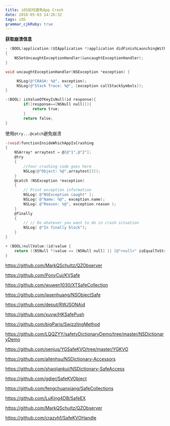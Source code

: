 ```yaml
---
title: iOS如何避免App Crash
date: 2016-05-03 14:26:32
tags: iOS
grammar_cjkRuby: true
---
```




**获取崩溃信息**

```objectivec
- (BOOL)application:(UIApplication *)application didFinishLaunchingWithOptions:(NSDictionary *)launchOptions
{    
    NSSetUncaughtExceptionHandler(&uncaughtExceptionHandler);     
}

void uncaughtExceptionHandler(NSException *exception) {

     NSLog(@"CRASH: %@", exception);
     NSLog(@"Stack Trace: %@", [exception callStackSymbols]);         
}
```



```objectivec
-(BOOL) isValueOfKeyIsNull(id response){
        if([response==[NSNull null]]){
            return true;
        }
        return false;
}
```





使用`@try...@catch`避免崩溃

```objectivec
-(void)functionInsideWhichAppIsCrashing
{
    NSArray* arraytest = @[@"1",@"2"];
    @try
    {
        //Your crashing code goes here
        NSLog(@"Object: %@",arraytest[3]);
    }
    @catch (NSException *exception)
    {
        // Print exception information
        NSLog( @"NSException caught" );
        NSLog( @"Name: %@", exception.name);
        NSLog( @"Reason: %@", exception.reason );
    }
    @finally
    {
        // // Do whatever you want to do in crash situation
        NSLog( @"In finally block");
    }
}
```



```objectivec
+ (BOOL)nullValue:(id)value {
    return ((NSNull *)value == [NSNull null] || [@"<null>" isEqualToString:(NSString *)value] || [@"(null)" isEqualToString:(NSString *)value] || value == nil);
}
```



https://github.com/MarkQSchultz/QZObserver

https://github.com/PonyCui/KVSafe

https://github.com/wuwen1030/XTSafeCollection

https://github.com/jasenhuang/NSObjectSafe

https://github.com/deput/RWJSONAid

https://github.com/xuvw/HKSafePush

https://github.com/bigParis/SwizzlingMethod

https://github.com/LQQZYY/safetyDictionaryDemo/tree/master/NSDictionaryDemo

https://github.com/oenius/YGSafeKVO/tree/master/YGKVO

https://github.com/allenhsu/NSDictionary-Accessors

https://github.com/shaojiankui/NSDictionary-SafeAccess

https://github.com/gdier/SafeKVObject

https://github.com/fengchuanxiang/SafeCollections

https://github.com/LuKing4DB/SafeEX

https://github.com/MarkQSchultz/QZObserver

https://github.com/crazyhf/SafeKVOHandle